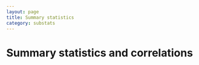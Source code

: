 ```yaml
---
layout: page
title: Summary statistics
category: substats
---
```


Summary statistics and correlations
===

